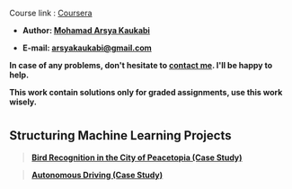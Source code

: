 Course link : [Coursera](https://www.coursera.org/learn/machine-learning-projects)

- **Author: [Mohamad Arsya Kaukabi][1]**

- **E-mail: arsyakaukabi@gmail.com**

**In case of any problems, don't hesitate to [contact me][1]. I'll be happy to help.**

**This work contain solutions only for graded assignments, use this work wisely.**

[1]:https://www.instagram.com/arsyakaukabi/


#




## Structuring Machine Learning Projects ##

> [**Bird Recognition in the City of Peacetopia (Case Study)**][2]

> [**Autonomous Driving (Case Study)**][3]

[2]:/Mandatory%20Courses/Structuring%20Machine%20Learning%20Projects/Autonomous-Driving-Case-Study-Coursera.png
[3]:/Mandatory%20Courses/Structuring%20Machine%20Learning%20Projects/Bird-Recognition-in-the-City-of-Peacetopia-Case-Study-Coursera.png

